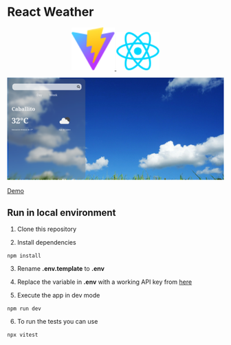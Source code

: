 # React Weather

<p align="center">
        <a href="https://vitejs.dev" target="_blank">
          <img src="public/vite.svg" alt="Vite logo" width="100"/>
        </a>
        <a href="https://reactjs.org" target="_blank">
          <img src="public/react.svg" alt="React logo" width="100"/>
        </a>
</p>

<p>
        <img src="public/weatherApp.png" alt="app screenshot" />
</p>
<a href="https://weatherapp-nanob0tt.netlify.app/" target="_blank">Demo</a>

## Run in local environment
1. Clone this repository

2. Install dependencies
```
npm install
```

3. Rename __.env.template__ to __.env__

4. Replace the variable in __.env__ with a working API key from [here](https://openweathermap.org/)

5. Execute the app in dev mode
```
npm run dev
```

6. To run the tests you can use
```
npx vitest
```

